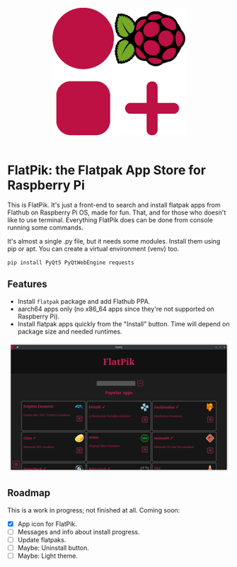 <p align="center"><img src="img/FlatPik.png" style="width: 300px; margin-bottom:20px"></p>

# FlatPik: the Flatpak App Store for Raspberry Pi

This is FlatPik. It's just a front-end to search and install flatpak apps from Flathub on Raspberry Pi OS, made for fun. That, and for those who doesn't like to use terminal. Everything FlatPik does can be done from console running some commands.

It's almost a single .py file, but it needs some modules. Install them using pip or apt. You can create a virtual environment (venv) too.

```shell
pip install PyQt5 PyQtWebEngine requests
```

## Features

* Install `flatpak` package and add Flathub PPA.
* aarch64 apps only (no x86_64 apps since they're not supported on Raspberry Pi).
* Install flatpak apps quickly from the "Install" button. Time will depend on package size and needed runtimes.

![Captura de FlatPik](img/featured.png)

## Roadmap

This is a work in progress; not finished at all. Coming soon:

* [x] App icon for FlatPik.
* [ ] Messages and info about install progress.
* [ ] Update flatpaks.
* [ ] Maybe: Uninstall button.
* [ ] Maybe: Light theme.
